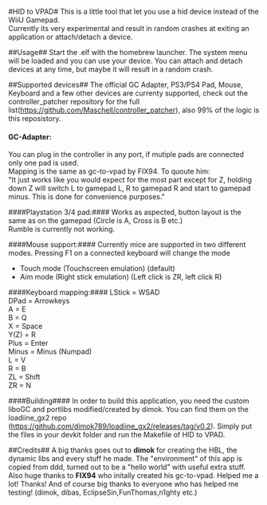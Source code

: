 #HID to VPAD#
This is a little tool that let you use a hid device instead of the WiiU Gamepad. <br />
Currently its very experimental and result in random crashes at exiting an application or attach/detach a device.<br />

##Usage##
Start the .elf with the homebrew launcher. The system menu will be loaded and you can use your device. You can attach and detach devices at any time, but maybe it will result in a random crash.

##Supported devices##
The official GC Adapter, PS3/PS4 Pad, Mouse, Keyboard and a few other devices are currenty supported, check out the controller_patcher repository for the full list(https://github.com/Maschell/controller_patcher), also 99% of the logic is this reposistory.

#### GC-Adapter: ####
You can plug in the controller in any port, if mutiple pads are connected only one pad is used.<br />
Mapping is the same as gc-to-vpad by FIX94. To quoute him:<br />
"It just works like you would expect for the most part except for Z, holding down Z will switch L to gamepad L, R to gamepad R and start to gamepad minus. This is done for convenience purposes."<br />

####Playstation 3/4 pad:####
Works as aspected, button layout is the same as on the gamepad (Circle is A, Cross is B etc.)<br />
Rumble is currently not working.<br />

####Mouse support:####
Currently mice are supported in two different modes. Pressing F1 on a connected keyboard will change the mode<br />
- Touch mode (Touchscreen emulation) (default)<br />
- Aim mode (Right stick emulation) (Left click is ZR, left click R)<br />

####Keyboard mapping:####
LStick = WSAD <br />
DPad = Arrowkeys<br />
A = E<br />
B = Q<br />
X = Space<br />
Y(Z) = R<br />
Plus = Enter<br />
Minus = Minus (Numpad)<br />
L = V<br />
R = B<br />
ZL = Shift<br />
ZR = N<br />

####Building####
In order to build this application, you need the custom liboGC and portlibs modified/created by dimok. You can find them on the loadiine_gx2 repo (https://github.com/dimok789/loadiine_gx2/releases/tag/v0.2). Simply put the files in your devkit folder and run the Makefile of HID to VPAD. 

##Credits##
A big thanks goes out to <b>dimok</b> for creating the HBL, the dynamic libs and every stuff he made. The "environment" of this app is copied from ddd, turned out to be a "hello world" with useful extra stuff.
Also huge thanks to <b>FIX94</b> who initally created his gc-to-vpad. Helped me a lot! Thanks!
And of course big thanks to everyone who has helped me testing! (dimok, dibas, EclipseSin,FunThomas,n1ghty etc.)
     

